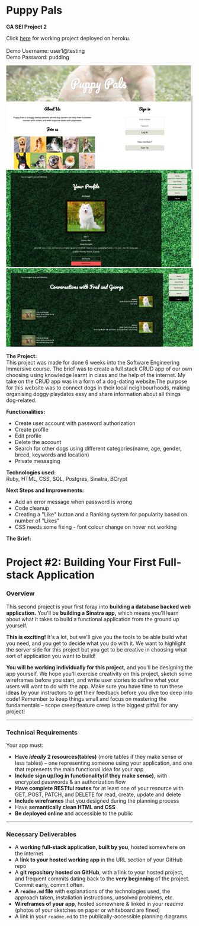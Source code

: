 # Puppy Pals

<b>GA SEI Project 2</b>

Click <a href="https://ancient-eyrie-18788.herokuapp.com/">here</a> for working project deployed on heroku. <br>
<br>
Demo Username: user1@testing<br>
Demo Password: pudding

![login page](/pl1.png?raw=true "login page")
![profile](/pl2.png?raw=true "profile page")
![messages](/pl3.png?raw=true "message friends")

<b>The Project: </b> <br>
This project was made for done 6 weeks into the Software Engineering Immersive course.
The brief was to create a full stack CRUD app of our own choosing using knowledge learnt in class and the help of the internet. My take on the CRUD app was in a form of a dog-dating website.The purpose for this website was to connect dogs in their local neighbourhoods, making organising doggy playdates easy and share information about all things dog-related.

<b>Functionalities: </b> <br> 
- Create user account with password authorization
- Create profile
- Edit profile 
- Delete the account
- Search for other dogs using different categories(name, age, gender, breed, keywords and location)
- Private messaging

<b>Technologies used: </b><br>
Ruby, HTML, CSS, SQL, Postgres, Sinatra, BCrypt

<b>Next Steps and Improvements:</b> <br>
- Add an error message when password is wrong
- Code cleanup
- Creating a "Like" button and a Ranking system for popularity based on number of "Likes"
- CSS needs some fixing - font colour change on hover not working

<b>The Brief:</b> <br>
# **Project #2: Building Your First Full-stack Application**

### **Overview**

This second project is your first foray into **building a database backed web application.** You'll be **building a Sinatra app,** which means you'll learn about what it takes to build a functional application from the ground up yourself.

**This is exciting!** It's a lot, but we'll give you the tools to be able build what you need, and you get to decide what you do with it. We want to highlight the server side for this project but you get to be creative in choosing what sort of application you want to build!

**You will be working individually for this project**, and you'll be designing the app yourself. We hope you'll exercise creativity on this project, sketch some wireframes before you start, and write user stories to define what your users will want to do with the app. Make sure you have time to run these ideas by your instructors to get their feedback before you dive too deep into code! Remember to keep things small and focus on mastering the fundamentals – scope creep/feature creep is the biggest pitfall for any project!

---

### **Technical Requirements**

Your app must:

- **Have *ideally* 2 resources(tables)** (more tables if they make sense or less tables) – one representing someone using your application, and one that represents the main functional idea for your app
- **Include sign up/log in functionality(if they make sense)**, with encrypted passwords & an authorization flow
- **Have complete RESTful routes** for at least one of your resource with GET, POST, PATCH, and DELETE for read, create, update and delete
- **Include wireframes** that you designed during the planning process
- Have **semantically clean HTML and CSS**
- **Be deployed online** and accessible to the public

---

### **Necessary Deliverables**

- A **working full-stack application, built by you**, hosted somewhere on the internet
- A **link to your hosted working app** in the URL section of your GitHub repo
- A **git repository hosted on GitHub**, with a link to your hosted project, and frequent commits dating back to the **very beginning** of the project. Commit early, commit often.
- **A `readme.md` file** with explanations of the technologies used, the approach taken, installation instructions, unsolved problems, etc.
- **Wireframes of your app**, hosted somewhere & linked in your readme (photos of your sketches on paper or whiteboard are fined)
- A link in your `readme.md` to the publically-accessible planning diagrams
